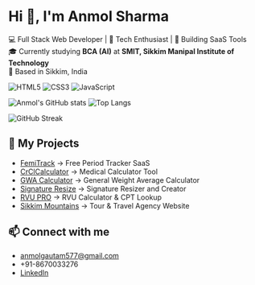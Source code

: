 # Hi 👋, I'm Anmol Sharma  

💻 Full Stack Web Developer | 🌱 Tech Enthusiast | 🚀 Building SaaS Tools  
🎓 Currently studying **BCA (AI)** at **SMIT, Sikkim Manipal Institute of Technology**  
📍 Based in Sikkim, India  


![HTML5](https://img.shields.io/badge/HTML5-E34F26?style=for-the-badge&logo=html5&logoColor=white)
![CSS3](https://img.shields.io/badge/CSS3-1572B6?style=for-the-badge&logo=css3&logoColor=white)
![JavaScript](https://img.shields.io/badge/JavaScript-323330?style=for-the-badge&logo=javascript&logoColor=f7df1e)

![Anmol's GitHub stats](https://github-readme-stats.vercel.app/api?username=AnmolSharma-user&show_icons=true&theme=radical)
![Top Langs](https://github-readme-stats.vercel.app/api/top-langs/?username=AnmolSharma-user&layout=compact&theme=radical)

![GitHub Streak](https://github-readme-streak-stats.herokuapp.com/?user=AnmolSharma-user&theme=radical)

## 🚀 My Projects
-  [FemiTrack](https://femitrack.com) → Free Period Tracker SaaS  
-  [CrClCalculator](https://crclcalculator.net) → Medical Calculator Tool
-  [GWA Calculator](https://mygwacalculator.com) → General Weight Average Calculator
-  [Signature Resize](https://signaturereform.com) → Signature Resizer and Creator
-  [RVU PRO](https://rvu-calculator-pro.vercel.app) → RVU Calculator & CPT Lookup
-  [Sikkim Mountains](https://sikkimmountains.com) → Tour & Travel Agency Website 


## 📫 Connect with me
- anmolgautam577@gmail.com 
- +91-8670033276
- [LinkedIn](https://linkedin.com/in/anmol-sharma-designer)
